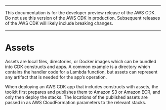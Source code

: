 --------

 This documentation is for the developer preview release of the AWS CDK\. Do not use this version of the AWS CDK in production\. Subsequent releases of the AWS CDK will likely include breaking changes\. 

--------

# Assets<a name="cdk_assets"></a>

Assets are local files, directories, or Docker images which can be bundled into CDK constructs and apps\. A common example is a directory which contains the handler code for a Lambda function, but assets can represent any artifact that is needed for the app’s operation\.

When deploying an AWS CDK app that includes constructs with assets, the toolkit first prepares and publishes them to Amazon S3 or Amazon ECR, and only then deploy the stacks\. The locations of the published assets are passed in as AWS CloudFormation parameters to the relevant stacks\.